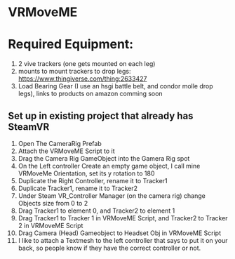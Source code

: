 # VRMoveME

# Required Equipment:
1. 2 vive trackers (one gets mounted on each leg)
1. mounts to mount trackers to drop legs: https://www.thingiverse.com/thing:2633427
1. Load Bearing Gear (I use an hsgi battle belt, and condor molle drop legs), links to products on amazon comming soon

## Set up in existing project that already has SteamVR

1. Open The CameraRig Prefab
1. Attach the VRMoveME Script to it
1. Drag the Camera Rig GameObject into the Gamera Rig spot
1. On the Left controller Create an empty game object, I call mine VRMoveMe Orientation, set its y rotation to 180
1. Duplicate the Right Controller, rename it to Tracker1
1. Duplicate Tracker1, rename it to Tracker2
1. Under Steam VR_Controller Manager (on the camera rig) change Objects size from 0 to 2
1. Drag Tracker1 to element 0, and Tracker2 to element 1
1. Drag Tracker1 to Tracker 1 in VRMoveME Script, and Tracker2 to Tracker 2 in VRMoveME Script
1. Drag Camera (Head) Gameobject to Headset Obj in VRMoveME Script
1. I like to attach a Textmesh to the left controller that says to put it on your back, so people know if they have the correct controller or not.
